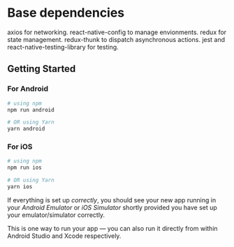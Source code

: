 # Base dependencies
axios for networking.
react-native-config to manage envionments.
redux for state management.
redux-thunk to dispatch asynchronous actions.
jest and react-native-testing-library for testing.


## Getting Started

### For Android

```bash
# using npm
npm run android

# OR using Yarn
yarn android
```

### For iOS

```bash
# using npm
npm run ios

# OR using Yarn
yarn ios
```

If everything is set up _correctly_, you should see your new app running in your _Android Emulator_ or _iOS Simulator_ shortly provided you have set up your emulator/simulator correctly.

This is one way to run your app — you can also run it directly from within Android Studio and Xcode respectively.



